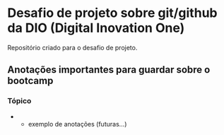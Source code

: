 # Desafio de projeto sobre git/github da  DIO (Digital Inovation One)
Repositório criado para o desafio de projeto.

## Anotações importantes para guardar sobre o bootcamp

### Tópico
- - exemplo de anotações (futuras...)
